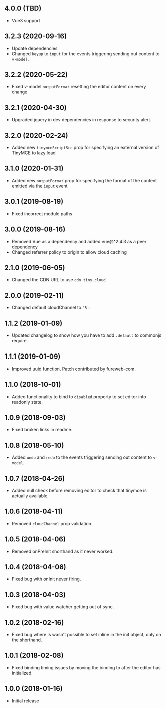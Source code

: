 ## 4.0.0 (TBD)
* Vue3 support

## 3.2.3 (2020-09-16)
* Update dependencies
* Changed `keyup` to `input` for the events triggering sending out content to `v-model`.

## 3.2.2 (2020-05-22)
* Fixed v-model `outputFormat` resetting the editor content on every change

## 3.2.1 (2020-04-30)
* Upgraded jquery in dev dependencies in response to security alert.

## 3.2.0 (2020-02-24)
* Added new `tinymceScriptSrc` prop for specifying an external version of TinyMCE to lazy load

## 3.1.0 (2020-01-31)
* Added new `outputFormat` prop for specifying the format of the content emitted via the `input` event

## 3.0.1 (2019-08-19)
* Fixed incorrect module paths

## 3.0.0 (2019-08-16)
* Removed Vue as a dependency and added vue@^2.4.3 as a peer dependency
* Changed referrer policy to origin to allow cloud caching

## 2.1.0 (2019-06-05)
* Changed the CDN URL to use `cdn.tiny.cloud`

## 2.0.0 (2019-02-11)
* Changed default cloudChannel to `'5'`.

## 1.1.2 (2019-01-09)
* Updated changelog to show how you have to add `.default` to commonjs require.

## 1.1.1 (2019-01-09)
* Improved uuid function. Patch contributed by fureweb-com.

## 1.1.0 (2018-10-01)
* Added functionality to bind to `disabled` property to set editor into readonly state.

## 1.0.9 (2018-09-03)
* Fixed broken links in readme.

## 1.0.8 (2018-05-10)
* Added `undo` and `redo` to the events triggering sending out content to `v-model`.

## 1.0.7 (2018-04-26)
* Added null check before removing editor to check that tinymce is actually available.

## 1.0.6 (2018-04-11)
* Removed `cloudChannel` prop validation.

## 1.0.5 (2018-04-06)
* Removed onPreInit shorthand as it never worked.

## 1.0.4 (2018-04-06)
* Fixed bug with onInit never firing.

## 1.0.3 (2018-04-03)
* Fixed bug with value watcher getting out of sync.

## 1.0.2 (2018-02-16)
* Fixed bug where is wasn't possible to set inline in the init object, only on the shorthand.

## 1.0.1 (2018-02-08)
* Fixed binding timing issues by moving the binding to after the editor has initialized. 

## 1.0.0 (2018-01-16)
* Initial release
